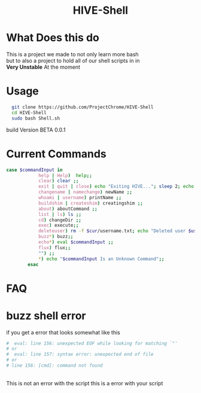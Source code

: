 <h1 align="center">HIVE-Shell</h1>

# What Does this do
  This is a project we made to not only learn more bash<br>
  but to also a project to hold all of our shell scripts in in<br>
**Very Unstable** At the moment

# Usage

```bash
  git clone https://github.com/ProjectChrome/HIVE-Shell
  cd HIVE-Shell
  sudo bash Shell.sh
```

build Version BETA 0.0.1

# Current Commands
```bash
case $commandInput in
            help | Help)  help;;
            clear) clear ;;
            exit | quit | close) echo "Exiting HIVE..."; sleep 2; echo "Thanks for using HIVE"; echo "Made By Wave Demure"; exit ;;
            changename | namechange) newName ;;
            whoami | username) printName ;;
            buildshim | createshim) creatingshim ;;
            about) aboutCommand ;;
            list | ls) ls ;;
            cd) changeDir ;;
            exec) execute;;
            deleteuser) rm -f $cur/username.txt; echo "Deleted user $user";  ;;
            buzz*) buzz;;
            echo*) eval $commandInput ;;
            flux) flux;;
            "") ;;
            *) echo "$commandInput Is an Unknown Command";;
        esac
```

# FAQ

# buzz shell error

if you get a error that looks somewhat like this<br>
```bash
#  eval: line 156: unexpected EOF while looking for matching `"'
# or
#  eval: line 157: syntax error: unexpected end of file
# or
# line 156: [cmd]: command not found
```
<br> This is not an error with the script this is a error with your script
